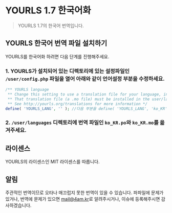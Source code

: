 # YOURLS 1.7 한국어화
> YOURLS 1.7의 한국어 번역입니다.

## YOURLS 한국어 번역 파일 설치하기

YOURLS를 한국어화 하려면 다음 단계를 진행해주세요.

### 1. YOURLS가 설치되어 있는 디렉토리에 있는 설정파일인 `/user/config.php` 파일을 열어 아래와 같이 언어설정 부분을 수정하세요.
```php
/** YOURLS language
 ** Change this setting to use a translation file for your language, instead of the default English.
 ** That translation file (a .mo file) must be installed in the user/language directory.
 ** See http://yourls.org/translations for more information */
define( 'YOURLS_LANG', '' ); //다음 부분을 define( 'YOURLS_LANG', 'ko_KR' );로 변경해 주세요
```

### 2. `/user/languages` 디렉토리에 번역 파일인 `ko_KR.po`와 `ko_KR.mo`를 옮겨주세요.

## 라이센스

YOURLS의 라이센스인 MIT 라이센스를 따릅니다.

## 알림

주관적인 번역이므로 오타나 매끄럽지 못한 번역이 있을 수 있습니다. 파파일에 문제가 있거나, 번역에 문제가 있으면 [mail@4am.kr](mailto:mail@4am.kr)로 알려주시거나, 이슈에 등록해주시면 감사하겠습니다.
